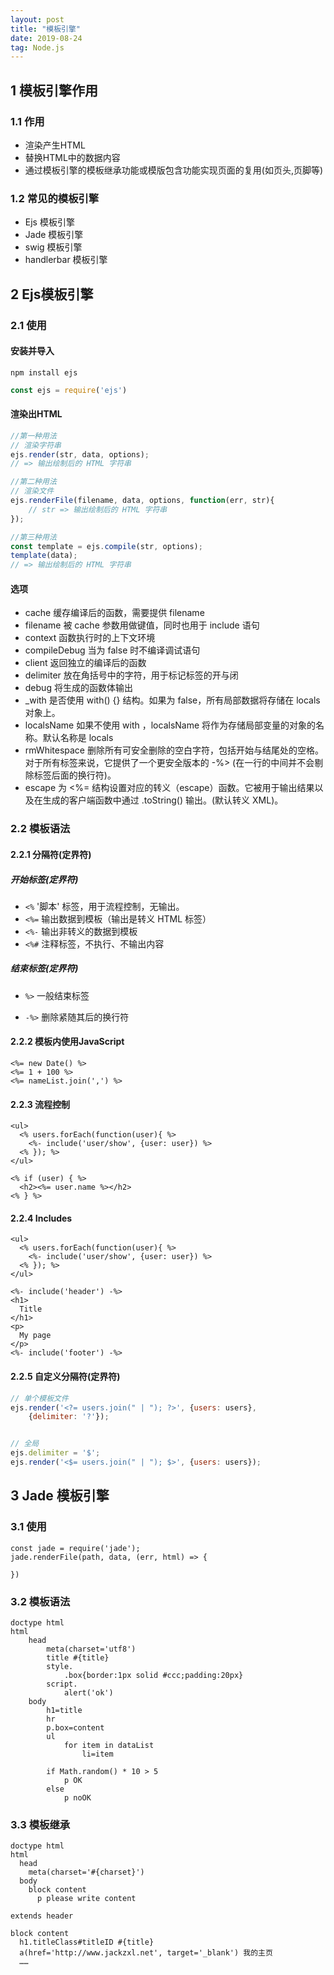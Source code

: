 ```yaml
---
layout: post
title: "模板引擎"
date: 2019-08-24
tag: Node.js
---
```




## 1 模板引擎作用

### 1.1 作用

* 渲染产生HTML
* 替换HTML中的数据内容
* 通过模板引擎的模板继承功能或模版包含功能实现页面的复用(如页头,页脚等)

### 1.2 常见的模板引擎

* Ejs 模板引擎
* Jade 模板引擎
* swig 模板引擎
* handlerbar 模板引擎



## 2 Ejs模板引擎

### 2.1 使用

#### 安装并导入

```
npm install ejs	
```

```javascript
const ejs = require('ejs')
```



#### 渲染出HTML

```javascript
//第一种用法
// 渲染字符串
ejs.render(str, data, options);
// => 输出绘制后的 HTML 字符串

//第二种用法
// 渲染文件
ejs.renderFile(filename, data, options, function(err, str){
    // str => 输出绘制后的 HTML 字符串
});

//第三种用法
const template = ejs.compile(str, options);
template(data);
// => 输出绘制后的 HTML 字符串
```



#### 选项

* cache 缓存编译后的函数，需要提供 filename
* filename 被 cache 参数用做键值，同时也用于 include 语句
* context 函数执行时的上下文环境
* compileDebug 当为 false 时不编译调试语句
* client 返回独立的编译后的函数
* delimiter 放在角括号中的字符，用于标记标签的开与闭
* debug 将生成的函数体输出
* _with 是否使用 with() {} 结构。如果为 false，所有局部数据将存储在 locals 对象上。
* localsName 如果不使用 with ，localsName 将作为存储局部变量的对象的名称。默认名称是 locals
* rmWhitespace 删除所有可安全删除的空白字符，包括开始与结尾处的空格。对于所有标签来说，它提供了一个更安全版本的 -%> (在一行的中间并不会剔除标签后面的换行符)。
* escape 为 <%= 结构设置对应的转义（escape）函数。它被用于输出结果以及在生成的客户端函数中通过 .toString() 输出。(默认转义 XML)。




### 2.2 模板语法

#### 2.2.1 分隔符(定界符)

##### 开始标签(定界符)

* `<%`   '脚本' 标签，用于流程控制，无输出。
* `<%=`  输出数据到模板（输出是转义 HTML 标签）
* `<%-`  输出非转义的数据到模板
* `<%#`  注释标签，不执行、不输出内容

##### 结束标签(定界符)

* `%>`    一般结束标签

* `-%>`   删除紧随其后的换行符

  

#### 2.2.2 模板内使用JavaScript

```ejs
<%= new Date() %>
<%= 1 + 100 %>
<%= nameList.join(',') %>
```



#### 2.2.3 流程控制

```ejs
<ul>
  <% users.forEach(function(user){ %>
    <%- include('user/show', {user: user}) %>
  <% }); %>
</ul>
```

```ejs
<% if (user) { %>
  <h2><%= user.name %></h2>
<% } %>
```



#### 2.2.4 Includes

```ejs
<ul>
  <% users.forEach(function(user){ %>
    <%- include('user/show', {user: user}) %>
  <% }); %>
</ul>
```

```ejs
<%- include('header') -%>
<h1>
  Title
</h1>
<p>
  My page
</p>
<%- include('footer') -%>
```



#### 2.2.5 自定义分隔符(定界符)

```javascript
// 单个模板文件
ejs.render('<?= users.join(" | "); ?>', {users: users},
    {delimiter: '?'});


// 全局
ejs.delimiter = '$';
ejs.render('<$= users.join(" | "); $>', {users: users});
```




## 3 Jade 模板引擎

### 3.1 使用

```
const jade = require('jade');
jade.renderFile(path, data, (err, html) => {
    
})
```



### 3.2 模板语法

```jade
doctype html
html
    head
        meta(charset='utf8')
        title #{title}
        style.
            .box{border:1px solid #ccc;padding:20px}
        script.
            alert('ok')
    body
        h1=title
        hr
        p.box=content
        ul
            for item in dataList
                li=item

        if Math.random() * 10 > 5
            p OK
        else
            p noOK

```

### 3.3 模板继承

```
doctype html
html
  head
    meta(charset='#{charset}')
  body
    block content
      p please write content
```

```
extends header

block content
  h1.titleClass#titleID #{title}
  a(href='http://www.jackzxl.net', target='_blank') 我的主页
  ……
```

